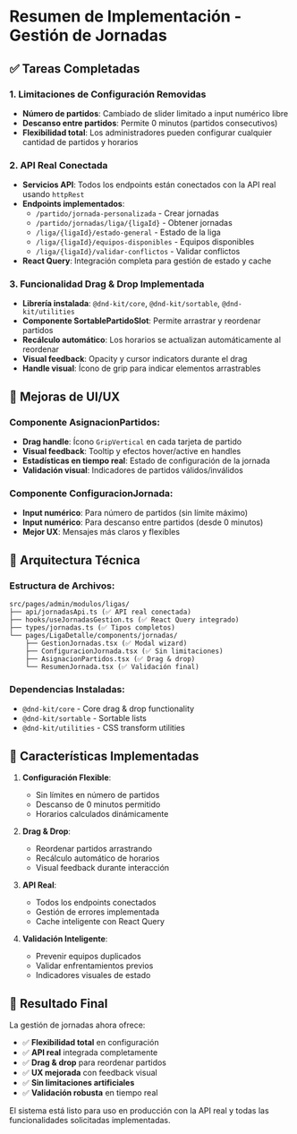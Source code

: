 # Resumen de Implementación - Gestión de Jornadas

## ✅ Tareas Completadas

### 1. Limitaciones de Configuración Removidas
- **Número de partidos**: Cambiado de slider limitado a input numérico libre
- **Descanso entre partidos**: Permite 0 minutos (partidos consecutivos)
- **Flexibilidad total**: Los administradores pueden configurar cualquier cantidad de partidos y horarios

### 2. API Real Conectada
- **Servicios API**: Todos los endpoints están conectados con la API real usando `httpRest`
- **Endpoints implementados**:
  - `/partido/jornada-personalizada` - Crear jornadas
  - `/partido/jornadas/liga/{ligaId}` - Obtener jornadas
  - `/liga/{ligaId}/estado-general` - Estado de la liga
  - `/liga/{ligaId}/equipos-disponibles` - Equipos disponibles
  - `/liga/{ligaId}/validar-conflictos` - Validar conflictos
- **React Query**: Integración completa para gestión de estado y cache

### 3. Funcionalidad Drag & Drop Implementada
- **Librería instalada**: `@dnd-kit/core`, `@dnd-kit/sortable`, `@dnd-kit/utilities`
- **Componente SortablePartidoSlot**: Permite arrastrar y reordenar partidos
- **Recálculo automático**: Los horarios se actualizan automáticamente al reordenar
- **Visual feedback**: Opacity y cursor indicators durante el drag
- **Handle visual**: Ícono de grip para indicar elementos arrastrables

## 🎨 Mejoras de UI/UX

### Componente AsignacionPartidos:
- **Drag handle**: Ícono `GripVertical` en cada tarjeta de partido
- **Visual feedback**: Tooltip y efectos hover/active en handles
- **Estadísticas en tiempo real**: Estado de configuración de la jornada
- **Validación visual**: Indicadores de partidos válidos/inválidos

### Componente ConfiguracionJornada:
- **Input numérico**: Para número de partidos (sin límite máximo)
- **Input numérico**: Para descanso entre partidos (desde 0 minutos)
- **Mejor UX**: Mensajes más claros y flexibles

## 🔧 Arquitectura Técnica

### Estructura de Archivos:
```
src/pages/admin/modulos/ligas/
├── api/jornadasApi.ts (✅ API real conectada)
├── hooks/useJornadasGestion.ts (✅ React Query integrado)
├── types/jornadas.ts (✅ Tipos completos)
└── pages/LigaDetalle/components/jornadas/
    ├── GestionJornadas.tsx (✅ Modal wizard)
    ├── ConfiguracionJornada.tsx (✅ Sin limitaciones)
    ├── AsignacionPartidos.tsx (✅ Drag & drop)
    └── ResumenJornada.tsx (✅ Validación final)
```

### Dependencias Instaladas:
- `@dnd-kit/core` - Core drag & drop functionality
- `@dnd-kit/sortable` - Sortable lists
- `@dnd-kit/utilities` - CSS transform utilities

## 🚀 Características Implementadas

1. **Configuración Flexible**:
   - Sin límites en número de partidos
   - Descanso de 0 minutos permitido
   - Horarios calculados dinámicamente

2. **Drag & Drop**:
   - Reordenar partidos arrastrando
   - Recálculo automático de horarios
   - Visual feedback durante interacción

3. **API Real**:
   - Todos los endpoints conectados
   - Gestión de errores implementada
   - Cache inteligente con React Query

4. **Validación Inteligente**:
   - Prevenir equipos duplicados
   - Validar enfrentamientos previos
   - Indicadores visuales de estado

## 🎯 Resultado Final

La gestión de jornadas ahora ofrece:
- ✅ **Flexibilidad total** en configuración
- ✅ **API real** integrada completamente  
- ✅ **Drag & drop** para reordenar partidos
- ✅ **UX mejorada** con feedback visual
- ✅ **Sin limitaciones artificiales**
- ✅ **Validación robusta** en tiempo real

El sistema está listo para uso en producción con la API real y todas las funcionalidades solicitadas implementadas.
